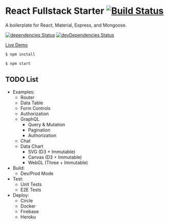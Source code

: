 # React Fullstack Starter [![Build Status](https://circleci.com/gh/Shyam-Chen/React-Fullstack-Starter.png)](https://circleci.com/gh/Shyam-Chen/React-Fullstack-Starter)

A boilerplate for React, Material, Express, and Mongoose.

[![dependencies Status](https://david-dm.org/Shyam-Chen/React-Fullstack-Starter/status.svg)](https://david-dm.org/Shyam-Chen/React-Fullstack-Starter)
[![devDependencies Status](https://david-dm.org/Shyam-Chen/React-Fullstack-Starter/dev-status.svg)](https://david-dm.org/Shyam-Chen/React-Fullstack-Starter?type=dev)


[Live Demo](https://react-by-example.firebaseapp.com/)

```bash
$ npm install
```

```bash
$ npm start
```

## TODO List

* Examples:
  * Router
  * Data Table
  * Form Controls
  * Authorization
  * GraphQL
    * Query & Mutation
    * Pagination
    * Authorization
  * Chat
  * Data Chart
    * SVG (D3 + Immutable)
    * Canvas (D3 + Immutable)
    * WebGL (Three + Immutable)
* Build:
  * Dev/Prod Mode
* Test:
  * Unit Tests
  * E2E Tests
* Deploy:
  * Circle
  * Docker
  * Firebase
  * Heroku
